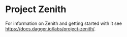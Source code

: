 # Project Zenith

For information on Zenith and getting started with it see
<https://docs.dagger.io/labs/project-zenith/>.
